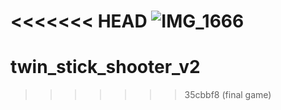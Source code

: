 <<<<<<< HEAD
![IMG_1666](https://github.com/user-attachments/assets/02c2353d-9ccd-4f2f-a989-dc727449eec3)
=======
# twin_stick_shooter_v2
>>>>>>> 35cbbf8 (final game)
